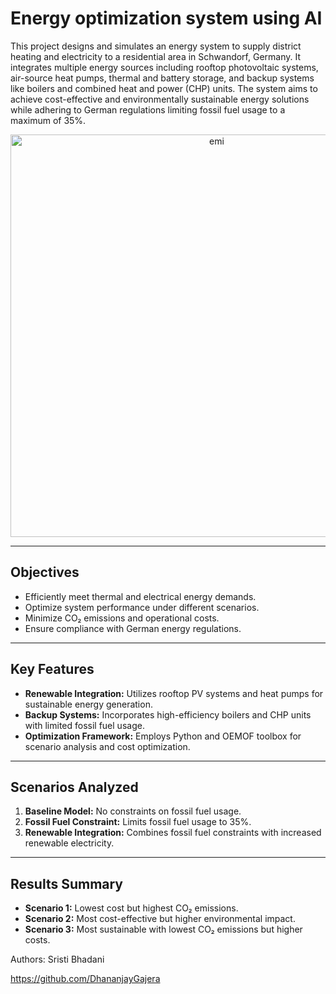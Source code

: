 # Energy optimization system using AI
This project designs and simulates an energy system to supply district heating and electricity to a residential area in Schwandorf, Germany. It integrates multiple energy sources including rooftop photovoltaic systems, air-source heat pumps, thermal and battery storage, and backup systems like boilers and combined heat and power (CHP) units. The system aims to achieve cost-effective and environmentally sustainable energy solutions while adhering to German regulations limiting fossil fuel usage to a maximum of 35%.

<p align="center">
  <img width="644" alt="emi" src="https://github.com/user-attachments/assets/12733dcf-de81-4a25-b172-919f9a52e1ea" />
</p>

---

## Objectives
- Efficiently meet thermal and electrical energy demands.
- Optimize system performance under different scenarios.
- Minimize CO₂ emissions and operational costs.
- Ensure compliance with German energy regulations.

---

## Key Features
- **Renewable Integration:** Utilizes rooftop PV systems and heat pumps for sustainable energy generation.
- **Backup Systems:** Incorporates high-efficiency boilers and CHP units with limited fossil fuel usage.
- **Optimization Framework:** Employs Python and OEMOF toolbox for scenario analysis and cost optimization.

---

## Scenarios Analyzed
1. **Baseline Model:** No constraints on fossil fuel usage.
2. **Fossil Fuel Constraint:** Limits fossil fuel usage to 35%.
3. **Renewable Integration:** Combines fossil fuel constraints with increased renewable electricity.

---

## Results Summary
- **Scenario 1:** Lowest cost but highest CO₂ emissions.
- **Scenario 2:** Most cost-effective but higher environmental impact.
- **Scenario 3:** Most sustainable with lowest CO₂ emissions but higher costs.

Authors:
Sristi Bhadani

https://github.com/DhananjayGajera


